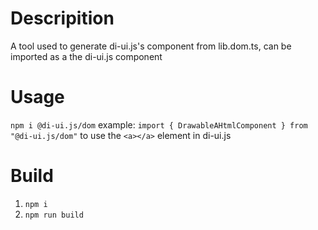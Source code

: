 
# Descripition
A tool used to generate di-ui.js's component from lib.dom.ts,
can be imported as a the di-ui.js component

# Usage
`npm i @di-ui.js/dom`
example: 
`import { DrawableAHtmlComponent } from "@di-ui.js/dom"`
to use the `<a></a>` element in di-ui.js


# Build
1. `npm i`
2. `npm run build`
